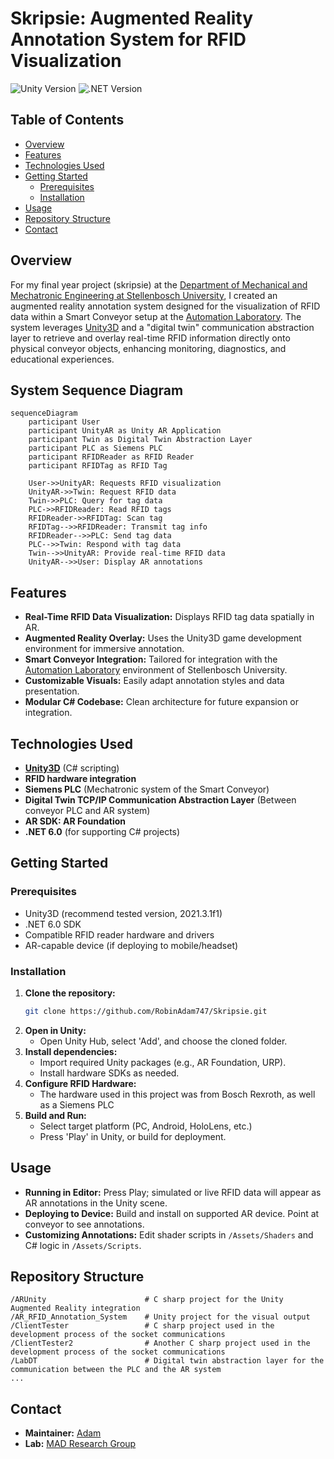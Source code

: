 # Skripsie: Augmented Reality Annotation System for RFID Visualization

![Unity Version](https://img.shields.io/badge/Unity-2021.3.1f1-blue?logo=unity)
![.NET Version](https://img.shields.io/badge/.NET-6.0-blueviolet?logo=dotnet)

## Table of Contents

- [Overview](#overview)
- [Features](#features)
- [Technologies Used](#technologies-used)
- [Getting Started](#getting-started)
  - [Prerequisites](#prerequisites)
  - [Installation](#installation)
- [Usage](#usage)
- [Repository Structure](#repository-structure)
- [Contact](#contact)

## Overview

For my final year project (skripsie) at the [Department of Mechanical and Mechatronic Engineering at Stellenbosch University](https://www.mecheng.sun.ac.za), I created an augmented reality annotation system designed for the visualization of RFID data within a Smart Conveyor setup at the [Automation Laboratory](https://sites.google.com/view/mad-research-group/facilities/automation-lab?authuser=0). The system leverages [Unity3D](https://unity.com) and a "digital twin" communication abstraction layer to retrieve and overlay real-time RFID information directly onto physical conveyor objects, enhancing monitoring, diagnostics, and educational experiences.

## System Sequence Diagram

```mermaid
sequenceDiagram
    participant User
    participant UnityAR as Unity AR Application
    participant Twin as Digital Twin Abstraction Layer
    participant PLC as Siemens PLC
    participant RFIDReader as RFID Reader
    participant RFIDTag as RFID Tag

    User->>UnityAR: Requests RFID visualization
    UnityAR->>Twin: Request RFID data
    Twin->>PLC: Query for tag data
    PLC->>RFIDReader: Read RFID tags
    RFIDReader->>RFIDTag: Scan tag
    RFIDTag-->>RFIDReader: Transmit tag info
    RFIDReader-->>PLC: Send tag data
    PLC-->>Twin: Respond with tag data
    Twin-->>UnityAR: Provide real-time RFID data
    UnityAR-->>User: Display AR annotations
```

## Features

- **Real-Time RFID Data Visualization:** Displays RFID tag data spatially in AR.
- **Augmented Reality Overlay:** Uses the Unity3D game development environment for immersive annotation.
- **Smart Conveyor Integration:** Tailored for integration with the [Automation Laboratory](https://sites.google.com/view/mad-research-group/facilities/automation-lab?authuser=0) environment of Stellenbosch University.
- **Customizable Visuals:** Easily adapt annotation styles and data presentation.
- **Modular C# Codebase:** Clean architecture for future expansion or integration.

## Technologies Used

- **[Unity3D](https://unity.com)** (C# scripting)
- **RFID hardware integration**
- **Siemens PLC** (Mechatronic system of the Smart Conveyor)
- **Digital Twin TCP/IP Communication Abstraction Layer** (Between conveyor PLC and AR system)
- **AR SDK: AR Foundation**
- **.NET 6.0** (for supporting C# projects)

## Getting Started

### Prerequisites

- Unity3D (recommend tested version, 2021.3.1f1)
- .NET 6.0 SDK
- Compatible RFID reader hardware and drivers
- AR-capable device (if deploying to mobile/headset)

### Installation

1. **Clone the repository:**
   ```bash
   git clone https://github.com/RobinAdam747/Skripsie.git
   ```
2. **Open in Unity:**
   - Open Unity Hub, select 'Add', and choose the cloned folder.
3. **Install dependencies:**
   - Import required Unity packages (e.g., AR Foundation, URP).
   - Install hardware SDKs as needed.
4. **Configure RFID Hardware:**
   - The hardware used in this project was from Bosch Rexroth, as well as a Siemens PLC
5. **Build and Run:**
   - Select target platform (PC, Android, HoloLens, etc.)
   - Press 'Play' in Unity, or build for deployment.

## Usage

- **Running in Editor:** Press Play; simulated or live RFID data will appear as AR annotations in the Unity scene.
- **Deploying to Device:** Build and install on supported AR device. Point at conveyor to see annotations.
- **Customizing Annotations:** Edit shader scripts in `/Assets/Shaders` and C# logic in `/Assets/Scripts`.

## Repository Structure

```
/ARUnity                      # C sharp project for the Unity Augmented Reality integration
/AR_RFID_Annotation_System    # Unity project for the visual output
/ClientTester                 # C sharp project used in the development process of the socket communications
/ClientTester2                # Another C sharp project used in the development process of the socket communications
/LabDT                        # Digital twin abstraction layer for the communication between the PLC and the AR system
...
```

## Contact

- **Maintainer:** [Adam](mailto:adam.sendzul@gmail.com)
- **Lab:** [MAD Research Group](https://sites.google.com/view/mad-research-group)
